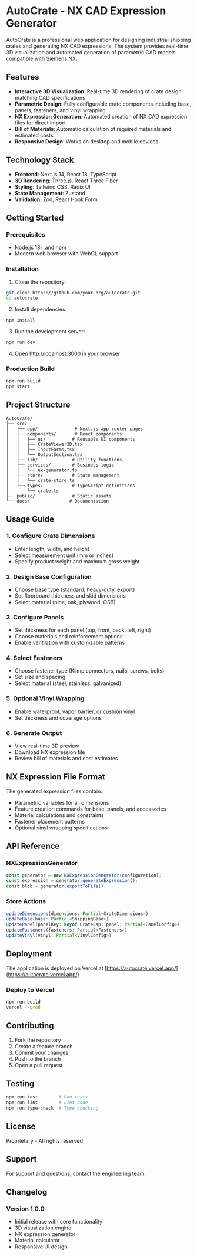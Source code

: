 # AutoCrate - NX CAD Expression Generator

AutoCrate is a professional web application for designing industrial shipping crates and generating NX CAD expressions. The system provides real-time 3D visualization and automated generation of parametric CAD models compatible with Siemens NX.

## Features

- **Interactive 3D Visualization**: Real-time 3D rendering of crate design matching CAD specifications
- **Parametric Design**: Fully configurable crate components including base, panels, fasteners, and vinyl wrapping
- **NX Expression Generation**: Automated creation of NX CAD expression files for direct import
- **Bill of Materials**: Automatic calculation of required materials and estimated costs
- **Responsive Design**: Works on desktop and mobile devices

## Technology Stack

- **Frontend**: Next.js 14, React 18, TypeScript
- **3D Rendering**: Three.js, React Three Fiber
- **Styling**: Tailwind CSS, Radix UI
- **State Management**: Zustand
- **Validation**: Zod, React Hook Form

## Getting Started

### Prerequisites

- Node.js 18+ and npm
- Modern web browser with WebGL support

### Installation

1. Clone the repository:
```bash
git clone https://github.com/your-org/autocrate.git
cd autocrate
```

2. Install dependencies:
```bash
npm install
```

3. Run the development server:
```bash
npm run dev
```

4. Open [http://localhost:3000](http://localhost:3000) in your browser

### Production Build

```bash
npm run build
npm start
```

## Project Structure

```
AutoCrate/
├── src/
│   ├── app/              # Next.js app router pages
│   ├── components/       # React components
│   │   ├── ui/          # Reusable UI components
│   │   ├── CrateViewer3D.tsx
│   │   ├── InputForms.tsx
│   │   └── OutputSection.tsx
│   ├── lib/             # Utility functions
│   ├── services/        # Business logic
│   │   └── nx-generator.ts
│   ├── store/           # State management
│   │   └── crate-store.ts
│   └── types/           # TypeScript definitions
│       └── crate.ts
├── public/              # Static assets
└── docs/               # Documentation
```

## Usage Guide

### 1. Configure Crate Dimensions

- Enter length, width, and height
- Select measurement unit (mm or inches)
- Specify product weight and maximum gross weight

### 2. Design Base Configuration

- Choose base type (standard, heavy-duty, export)
- Set floorboard thickness and skid dimensions
- Select material (pine, oak, plywood, OSB)

### 3. Configure Panels

- Set thickness for each panel (top, front, back, left, right)
- Choose materials and reinforcement options
- Enable ventilation with customizable patterns

### 4. Select Fasteners

- Choose fastener type (Klimp connectors, nails, screws, bolts)
- Set size and spacing
- Select material (steel, stainless, galvanized)

### 5. Optional Vinyl Wrapping

- Enable waterproof, vapor barrier, or cushion vinyl
- Set thickness and coverage options

### 6. Generate Output

- View real-time 3D preview
- Download NX expression file
- Review bill of materials and cost estimates

## NX Expression File Format

The generated expression files contain:

- Parametric variables for all dimensions
- Feature creation commands for base, panels, and accessories
- Material calculations and constraints
- Fastener placement patterns
- Optional vinyl wrapping specifications

## API Reference

### NXExpressionGenerator

```typescript
const generator = new NXExpressionGenerator(configuration);
const expression = generator.generateExpression();
const blob = generator.exportToFile();
```

### Store Actions

```typescript
updateDimensions(dimensions: Partial<CrateDimensions>)
updateBase(base: Partial<ShippingBase>)
updatePanel(panelKey: keyof CrateCap, panel: Partial<PanelConfig>)
updateFasteners(fasteners: Partial<Fasteners>)
updateVinyl(vinyl: Partial<VinylConfig>)
```

## Deployment

The application is deployed on Vercel at [https://autocrate.vercel.app/](https://autocrate.vercel.app/)

### Deploy to Vercel

```bash
npm run build
vercel --prod
```

## Contributing

1. Fork the repository
2. Create a feature branch
3. Commit your changes
4. Push to the branch
5. Open a pull request

## Testing

```bash
npm run test        # Run tests
npm run lint        # Lint code
npm run type-check  # Type checking
```

## License

Proprietary - All rights reserved

## Support

For support and questions, contact the engineering team.

## Changelog

### Version 1.0.0
- Initial release with core functionality
- 3D visualization engine
- NX expression generator
- Material calculator
- Responsive UI design